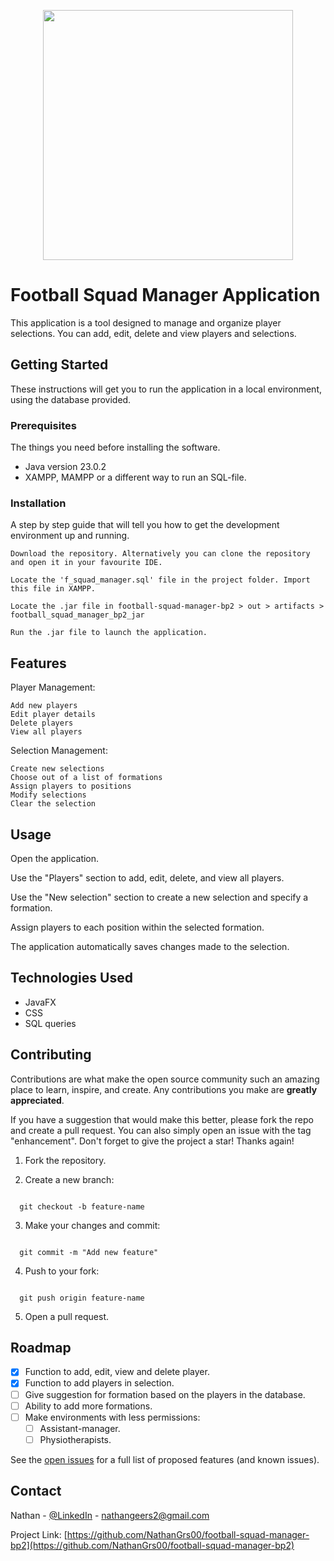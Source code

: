 <p align="center">
  <img src="https://github.com/user-attachments/assets/cb4584c7-3c9d-46ff-8f4a-b0acd1ef56d2" width="400" height="400"/>
</p>

# Football Squad Manager Application

This application is a tool designed to manage and organize player selections. You can add, edit, delete and view players and selections.

## Getting Started

These instructions will get you to run the application in a local environment, using the database provided.

### Prerequisites

The things you need before installing the software.

* Java version 23.0.2
* XAMPP, MAMPP or a different way to run an SQL-file.

### Installation

A step by step guide that will tell you how to get the development environment up and running.

```
Download the repository. Alternatively you can clone the repository and open it in your favourite IDE.

Locate the 'f_squad_manager.sql' file in the project folder. Import this file in XAMPP.

Locate the .jar file in football-squad-manager-bp2 > out > artifacts > football_squad_manager_bp2_jar

Run the .jar file to launch the application.
```

## Features

Player Management:

```
Add new players
Edit player details
Delete players
View all players
```
Selection Management:

```
Create new selections
Choose out of a list of formations
Assign players to positions
Modify selections
Clear the selection
```

## Usage
Open the application.

Use the "Players" section to add, edit, delete, and view all players.

Use the "New selection" section to create a new selection and specify a formation.

Assign players to each position within the selected formation.

The application automatically saves changes made to the selection.

## Technologies Used

* JavaFX
* CSS
* SQL queries

## Contributing
Contributions are what make the open source community such an amazing place to learn, inspire, and create. Any contributions you make are **greatly appreciated**.

If you have a suggestion that would make this better, please fork the repo and create a pull request. You can also simply open an issue with the tag "enhancement".
Don't forget to give the project a star! Thanks again!

1. Fork the repository.

2. Create a new branch:

```

  git checkout -b feature-name

```

3. Make your changes and commit:

```

  git commit -m "Add new feature"

```
4. Push to your fork:
```

  git push origin feature-name

```
5. Open a pull request.

## Roadmap

- [x] Function to add, edit, view and delete player.
- [x] Function to add players in selection.
- [ ] Give suggestion for formation based on the players in the database.
- [ ] Ability to add more formations.
- [ ] Make environments with less permissions:
    - [ ] Assistant-manager.
    - [ ] Physiotherapists.

See the [open issues](https://github.com/NathanGRS00/football-squad-manager-bp2/issues) for a full list of proposed features (and known issues).

## Contact

Nathan - [@LinkedIn](https://www.linkedin.com/in/nathangeers/) - nathangeers2@gmail.com

Project Link: [https://github.com/NathanGrs00/football-squad-manager-bp2](https://github.com/NathanGrs00/football-squad-manager-bp2)








